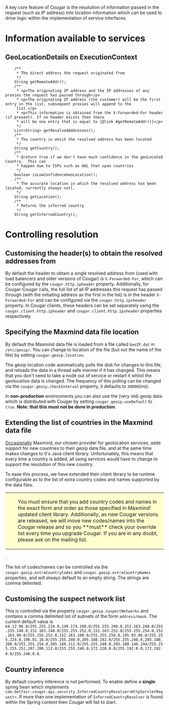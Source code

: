 ---
---

A key core feature of Cougar is the resolution of information passed in the request (such as IP address) into location
information which can be used to drive logic within the implementation of service interfaces.

# Information available to services

## GeoLocationDetails on ExecutionContext

        /**
         * The direct address the request originated from
         */
        String getRemoteAddr();
        /**
         * <p>The originating IP address and the IP addresses of any proxies the request has passed through</p>
         * <p>The originating IP address (the customer) will be the first entry in the list, subsequent proxies will append to the
         list.</p>
         * <p>This information is obtained from the X-Forwarded-For header (if present). If no header exists then there
         * will be one entry that is equal to {@link #getRemoteAddr()}</p>
         */
        List<String> getResolvedAddresses();
        /**
         * The country in which the resolved address has been located
         */
        String getCountry();
        /**
         * @return true if we don't have much confidence in the geoLocated Country.  This can
         * happen due to ISPs such as AOL that span countries
         */
        boolean isLowConfidenceGeoLocation();
        /**
         * The accurate location in which the resolved address has been located, currently always null.
         */
        String getLocation();
        /**
         * Returns the inferred country
         */
        String getInferredCountry();

# Controlling resolution

## Customising the header(s) to obtain the resolved addresses from

By default the header to obtain a single resolved address from (used with load balancers and older versions of Cougar) is
```X-Forwarded-For```, which can be configured by the ```cougar.http.ipheader``` property. Additionally, for Cougar-Cougar calls,
the full list of all IP addresses this request has passed through (with the initiating address as the first in the list)
is in the header ```X-Forwarded-For``` and can be configured via the ```cougar.http.ipsheader``` property. In Cougar clients, these
headers can be set separately using the ```cougar.client.http.ipheader``` and ```cougar.client.http.ipsheader``` properties respectively.

## Specifying the Maxmind data file location

By default the Maxmind data file is loaded from a file called ```GeoIP.dat``` in ```/etc/geoip/```. You can change to
location of the file (but not the name of the file) by setting ```cougar.geoip.location```.

The geoip location code automatically polls the disk for changes to this file, and reloads the data in a thread safe
manner if it has changed. This means that you don't need to take a node out of service or restart it whilst the geolocation
data is changed. The frequency of this polling can be changed via the ```cougar.geoip.checkInterval``` property, it
defaults to ```30000```(ms).

In **non-production** environments you can also use the (very old) geoip data which is distributed with Cougar by setting
```cougar.geoip.useDefault``` to ```true```. **Note: that this must not be done in production**.

## Extending the list of countries in the Maxmind data file

[Occasionally](http://dev.maxmind.com/geoip/release-notes) Maxmind, our chosen provider for geolocation services, adds
support for new countries to their geoip data file, and at the same time makes changes to it's Java client library.
Unfortunately, this means that every time a country is added, all using services would have to change to support the
resolution of this new country.

To ease this process, we have extended their client library to be runtime configurable as to the list of extra country
codes and names supported by the data files.


<table style='background-color: #FFFFCE;'>
         <tr>
           <td valign='top'><img src='warning.gif' width='16' height='16' align='absmiddle' alt='' border='0'></td>
           <td><p>You must ensure that you add country codes and names in the exact form and order as those specified in
           Maxmind' updated client library. Additionally, as new Cougar versions are released, we will move new codes/names
           into the Cougar release and so you **must** check your override list every time you upgrade Cougar. If you are
           in any doubt, please ask on the mailing list.</p></td>
          </tr>
</table>
.

The list of codes/names can be controlled via the ```cougar.geoip.extraCountryCodes``` and ```cougar.geoip.extraCountryNames```
properties, and will always default to an empty string. The strings are comma delimited.

## Customising the suspect network list

This is controlled via the property ```cougar.geoip.suspectNetworks``` and contains a comma delimited list of subnets of
the form ```address/mask```. The current default value is ```64.12.96.0/255.255.224.0,149.174.160.0/255.255.240.0,152.163.240.0/255.255.248.0,152.163.248.0/255.255.252.0,152.163.252.0/255.255.254.0,152.163.96.0/255.255.252.0,152.163.100.0/255.255.254.0,195.93.96.0/255.255.224.0,198.81.16.0/255.255.240.0,205.188.192.0/255.255.240.0,205.188.208.0/255.255.254.0,205.188.112.0/255.255.240.0,205.188.146.144/255.255.255.252,207.200.112.0/255.255.248.0,172.128.0.0/255.192.0.0,172.192.0.0/255.240.0.0```.

## Country inference

By default country inference is not performed. To enable define a **single** spring bean which implements
```com.betfair.cougar.api.security.InferredCountryResolver<HttpServletRequest>```. If more than one implementation of
```InferredCountryResolver``` is found within the Spring context then Cougar will fail to start.
